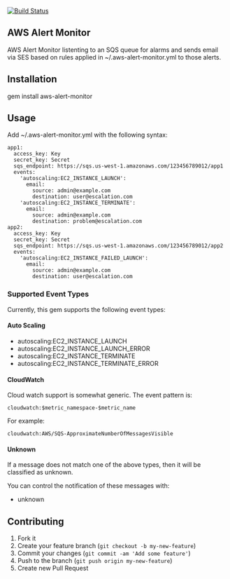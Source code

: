 [![Build Status](https://secure.travis-ci.org/intuit/aws-alert-monitor.png)](http://travis-ci.org/intuit/aws-alert-monitor)

## AWS Alert Monitor

AWS Alert Monitor listenting to an SQS queue for alarms and sends email via SES based on rules applied in ~/.aws-alert-monitor.yml to those alerts.

## Installation

gem install aws-alert-monitor

## Usage

Add ~/.aws-alert-monitor.yml with the following syntax:

```
app1:
  access_key: Key
  secret_key: Secret
  sqs_endpoint: https://sqs.us-west-1.amazonaws.com/123456789012/app1
  events:
    'autoscaling:EC2_INSTANCE_LAUNCH':
      email:
        source: admin@example.com
        destination: user@escalation.com
    'autoscaling:EC2_INSTANCE_TERMINATE':
      email:
        source: admin@example.com
        destination: problem@escalation.com
app2:
  access_key: Key
  secret_key: Secret
  sqs_endpoint: https://sqs.us-west-1.amazonaws.com/123456789012/app2
  events:
    'autoscaling:EC2_INSTANCE_FAILED_LAUNCH':
      email:
        source: admin@example.com
        destination: user@escalation.com
```

### Supported Event Types
Currently, this gem supports the following event types:

#### Auto Scaling
* autoscaling:EC2_INSTANCE_LAUNCH
* autoscaling:EC2_INSTANCE_LAUNCH_ERROR
* autoscaling:EC2_INSTANCE_TERMINATE
* autoscaling:EC2_INSTANCE_TERMINATE_ERROR

#### CloudWatch
Cloud watch support is somewhat generic. The event pattern is:
```
cloudwatch:$metric_namespace-$metric_name
```

For example:
```
cloudwatch:AWS/SQS-ApproximateNumberOfMessagesVisible
```

#### Unknown
If a message does not match one of the above types, then it will be classified as unknown.

You can control the notification of these messages with:
* unknown

## Contributing

1. Fork it
2. Create your feature branch (`git checkout -b my-new-feature`)
3. Commit your changes (`git commit -am 'Add some feature'`)
4. Push to the branch (`git push origin my-new-feature`)
5. Create new Pull Request
